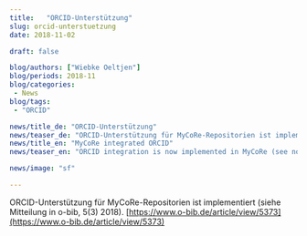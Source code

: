 ```yaml
---
title:	 "ORCID-Unterstützung"
slug: orcid-unterstuetzung
date: 2018-11-02

draft: false

blog/authors: ["Wiebke Oeltjen"]
blog/periods: 2018-11
blog/categories:
 - News
blog/tags:
 - "ORCID"

news/title_de: "ORCID-Unterstützung"
news/teaser_de: "ORCID-Unterstützung für MyCoRe-Repositorien ist implementiert (siehe Mitteilung in o-bib, 5(3) 2018)."
news/title_en: "MyCoRe integrated ORCID"
news/teaser_en: "ORCID integration is now implemented in MyCoRe (see notification in o-bib, 5(3) 2018)."

news/image: "sf"

---
```


ORCID-Unterstützung für MyCoRe-Repositorien ist implementiert (siehe Mitteilung in o-bib, 5(3) 2018).
[https://www.o-bib.de/article/view/5373](https://www.o-bib.de/article/view/5373)
